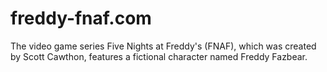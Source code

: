 # freddy-fnaf.com
The video game series Five Nights at Freddy's (FNAF), which was created by Scott Cawthon, features a fictional character named Freddy Fazbear.
